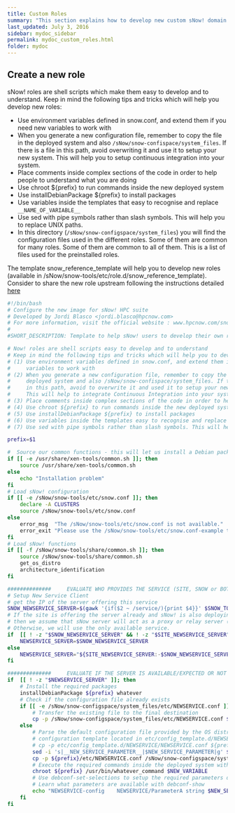 ```yaml
---
title: Custom Roles
summary: "This section explains how to develop new custom sNow! domain roles."
last_updated: July 3, 2016
sidebar: mydoc_sidebar
permalink: mydoc_custom_roles.html
folder: mydoc
---
```


## Create a new role
sNow! roles are shell scripts which make them easy to develop and to understand. Keep in mind the following tips and tricks which will help you  develop new roles:

* Use environment variables defined in snow.conf, and extend them if you need new variables to work with
* When you generate a new configuration file, remember to copy the file in the deployed system and also ```/sNow/snow-confispace/system_files```. If there is a file in this path, avoid overwriting it and use it to setup your new system. This will help you to setup continuous integration into your system.
* Place comments inside complex sections of the code in order to help people to understand what you are doing
* Use chroot ${prefix} to run commands inside the new deployed system
* Use installDebianPackage ${prefix} to install packages
* Use variables inside the templates that easy to recognise and replace ```__NAME_OF_VARIABLE__```
* Use sed with pipe symbols rather than slash symbols. This will help you to replace UNIX paths.
* In this directory (```/sNow/snow-configspace/system_files```) you will find the configuration files used in the different roles. Some of them are common for many roles. Some of them are common to all of them. This is a list of files used for the preinstalled roles.

The template snow_reference_template will help you to develop new roles (available in /sNow/snow-tools/etc/role.d/snow_reference_template).
Consider to share the new role upstream following the instructions detailed [here](mydoc_contribute_back.html)
``` bash
#!/bin/bash
# Configure the new image for sNow! HPC suite
# Developed by Jordi Blasco <jordi.blasco@hpcnow.com>
# For more information, visit the official website : www.hpcnow.com/snow
#
#SHORT_DESCRIPTION: Template to help sNow! users to develop their own roles quickly.

# Now! roles are shell scripts easy to develop and to understand
# Keep in mind the following tips and tricks which will help you to develop new roles:
# (1) Use environment variables defined in snow.conf, and extend them if you need new
#     variables to work with
# (2) When you generate a new configuration file, remember to copy the file in the
#     deployed system and also /sNow/snow-confispace/system_files. If there is a file
#     in this path, avoid to overwrite it and used it to setup your new system. i
#     This will help to integrate Continuous Integration into your system.
# (3) Place comments inside complex sections of the code in order to help people to understand what you are doing
# (4) Use chroot ${prefix} to run commands inside the new deployed system
# (5) Use installDebianPackage ${prefix} to install packages
# (6) Use variables inside the templates easy to recognise and replace __NAME_OF_VARIABLE__
# (7) Use sed with pipe symbols rather than slash symbols. This will help you to replace unix path.

prefix=$1

#  Source our common functions - this will let us install a Debian package.
if [[ -e /usr/share/xen-tools/common.sh ]]; then
    source /usr/share/xen-tools/common.sh
else
    echo "Installation problem"
fi
# Load sNow! configuration
if [[ -e /sNow/snow-tools/etc/snow.conf ]]; then
    declare -A CLUSTERS
    source /sNow/snow-tools/etc/snow.conf
else
    error_msg  "The /sNow/snow-tools/etc/snow.conf is not available."
    error_exit "Please use the /sNow/snow-tools/etc/snow.conf-example to setup your environment."
fi
# Load sNow! functions
if [[ -f /sNow/snow-tools/share/common.sh ]]; then
    source /sNow/snow-tools/share/common.sh
    get_os_distro
    architecture_identification
fi

##############     EVALUATE WHO PROVIDES THE SERVICE (SITE, SNOW or BOTH)     ###############
# Setup New Service Client
# get the IP of the server offering this service
SNOW_NEWSERVICE_SERVER=$(gawk '{if($2 ~ /service/){print $4}}' $SNOW_TOOL/etc/domains.conf)
# If the site is offering the server already and sNow! is also deploying the server,
# then we assume that sNow server will act as a proxy or relay server (useful to avoid DOS of performance degradation)
# Otherwise, we will use the only available service.
if  [[ ! -z "$SNOW_NEWSERVICE_SERVER" && ! -z "$SITE_NEWSERVICE_SERVER" ]]; then
    NEWSERVICE_SERVER=$SNOW_NEWSERVICE_SERVER
else
    NEWSERVICE_SERVER="${SITE_NEWSERVICE_SERVER:-$SNOW_NEWSERVICE_SERVER}"
fi

##############     EVALUATE IF THE SERVER IS AVAILABLE/EXPECTED OR NOT     ###############
if  [[ ! -z "$NEWSERVICE_SERVER" ]]; then
    # Install the required packages
    installDebianPackage ${prefix} whatever
    # Check if the configuration file already exists
    if [[ -e /sNow/snow-configspace/system_files/etc/NEWSERVICE.conf ]]; then
        # Transfer the existing file to the final destination
        cp -p /sNow/snow-configspace/system_files/etc/NEWSERVICE.conf ${prefix}/etc/NEWSERVICE.conf
    else
        # Parse the default configuration file provided by the OS distribution or your advanced
        # configuration template located in etc/config_template.d/NEWSERVICE/NEWSERVICE.conf
        # cp -p etc/config_template.d/NEWSERVICE/NEWSERVICE.conf ${prefix}/etc/NEWSERVICE.conf
        sed -i 's|__NEW_SERVICE_PARAMETER__|$NEW_SERVICE_PARAMETER|g' ${prefix}/etc/NEWSERVICE.conf
        cp -p ${prefix}/etc/NEWSERVICE.conf /sNow/snow-configspace/system_files/etc/NEWSERVICE.conf
        # Execute the required commands inside the deployed system with chroot ${prefix}
        chroot ${prefix} /usr/bin/whatever_command $NEW_VARIABLE
        # Use debconf-set-selections to setup the required parameters during the software installation
        # Learn what parameters are available with debconf-show
        echo "NEWSERVICE-config    NEWSERVICE/ParameterA string $NEW_SERVICE_SERVER" | chroot ${prefix} /usr/bin/debconf-set-selections
    fi
fi
```
